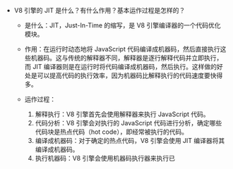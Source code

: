 - V8 引擎的 JIT 是什么？有什么作用？基本运作过程是怎样的？

    - 是什么：JIT，Just-In-Time 的缩写，是 V8 引擎编译器的一个代码优化模块。
    - 作用：在运行时动态地将 JavaScript 代码编译成机器码，然后直接执行这些机器码。这与传统的解释器不同，解释器是逐行解释代码并立即执行，而 JIT 编译器则是在运行时将代码编译成机器码，然后执行。这样做的好处是可以提高代码的执行效率，因为机器码比解释执行的代码速度要快得多。
    - 运作过程：

        1. 解释执行：V8 引擎首先会使用解释器来执行 JavaScript 代码。
        2. 代码分析：V8 引擎会对执行的 JavaScript 代码进行分析，确定哪些代码块是热点代码（hot code），即经常被执行的代码。
        3. 编译成机器码：对于确定的热点代码，V8 引擎会使用 JIT 编译器将其编译成机器码。
        4. 执行机器码：V8 引擎会使用机器码执行器来执行已
